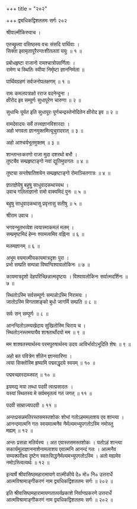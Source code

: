 +++
title = "२०२"

+++
द्व्यधिकद्विशततमः सर्गः २०२  
  
श्रीवाल्मीकिरुवाच ।  
  
एतच्छ्रुत्वा वसिष्ठस्य वचः संसदि पार्थिवाः ।  
सिक्ता इवामृतापूरैरन्तःशीतलतां ययुः ॥ १ ॥  
  
प्रबोधहृष्टा राजानो रामश्चात्रोपवर्णिताः ।  
रामेण च स्थितिः स्वीया निर्मृष्टा ज्ञाननिर्मला ॥   
  
पार्थिवग्रहणं सर्वजनोपलक्षणम् ॥ १ ॥  
  
रामः कमलपत्राक्षो रराज वदनेन्दुना ।  
क्षीरोद इव सम्पूर्णः सुधापूरेण चारुणा ॥ २ ॥  
  
सुधाभिः पूर्यत इति सुधापूरः पूर्णचन्द्रस्तेनोदितेन क्षीरोद इव ॥ २ ॥  
  
वामदेवादयः सर्वे तत्त्वज्ञानविशारदाः ।  
अहो भगवता ज्ञानमुक्तमित्यूचुरादरात् ॥ ३ ॥  
  
अहो आश्चर्यभूतमुक्तम् ॥ ३ ॥  
  
शान्तान्तःकरणो राजा मुदा दशरथो बभौ ।  
तुष्ट्यैव सम्प्रहृष्टाङ्गो नवां द्युतिमुपागतः ॥ ४ ॥  
  
तुष्ट्या सन्तोषातिशयेन सम्प्रहृष्टाङ्गो रोमाञ्चितगात्रः ॥ ४ ॥  
  
ज्ञातज्ञेयेषु बहुषु साधुवादकथास्वथ ।  
उवाच गलिताज्ञानो रामो वाक्यमिदं पुनः ॥ ५ ॥  
  
बहुषु साधुवादकथासु प्रवृत्तासु सतीषु ॥ ५ ॥  
  
श्रीराम उवाच ।  
  
भगवन्भूतभव्येश त्वयास्माकमलं मलम् ।  
सम्प्रमृष्टमिदं हेम्नः श्यामत्वमिव वह्निना ॥ ६ ॥  
  
मलमज्ञानम् ॥ ६ ॥  
  
अभूम वयमात्मीयकायमात्रदृशः पुरा ।  
प्रभो सम्प्रति सम्पन्ना विष्वग्विश्वावलोकिनः ॥ ७ ॥  
  
कायमात्रदृशो देहपरिच्छिन्नात्मदृष्टयः । विश्वावलोकिनः सर्वात्मदर्शिनः ॥   
७ ॥  
  
स्थितोऽस्मि सर्वसम्पूर्णः सम्पन्नोऽस्मि निरामयः ।  
जातोऽस्मि विगताशङ्को बुधो जागर्मि सम्प्रति ॥ ८ ॥  
  
सर्वः सन् सम्पूर्णः ॥ ८ ॥  
  
आनन्दितोऽस्म्यखेदाय सुखितोस्मि चिराय च ।  
स्थितोऽनस्तमयायैव शाश्व्तार्थोदयो मम ॥ ९ ॥  
  
मम शाश्वतस्यार्थस्य परमपुरुषार्थस्य उदय आविर्भावोऽभूदिति शेषः ॥ ९ ॥  
  
अहो बत पवित्रेण शीतेन ज्ञानवारिणा ।  
त्वया सिक्तोस्मि हृष्यामि पद्मवद्धृदये स्वयम् ॥ १० ॥  
  
पद्मवच्छारदाब्जवत् ॥ १० ॥  
  
इयमद्य मया लब्धा पदवी त्वत्प्रसादतः ।  
यस्यां स्थितस्य मे सर्वममृतत्वं गतं जगत् ॥ ११ ॥  
  
पदवी साम्राज्यपदवी ॥ ११ ॥  
  
अन्तःप्रसन्नमतिरस्तसमस्तशोकः शोभां गतोऽहममलाशय एव शान्त्या ।  
आनन्दमात्मनि गतः स्वयमात्मनैव नैर्मल्यमभ्युपगतोऽस्मि नमोस्तु   
मह्यम् ॥ १२ ॥  
  
अन्तः प्रसन्ना मतिर्यस्य । अत एवास्तसमस्तशोकः । यतोऽहं शान्त्या   
सकार्यमूलाज्ञाननाशेनामलाशय एवात्मनि आनन्दं गतः । आत्मनैव   
सम्यक्परीक्ष्य दृष्टेन स्वतःसिद्धनैर्मल्यमभ्युपगतोऽस्मि । अतो मह्यमेव   
नमोऽस्त्वित्यर्थः ॥ १२ ॥  
  
इत्यार्षे श्रीवासिष्ठमहारामायणे वाल्मीकीये दे० मो० नि० उत्तरार्धे   
आत्मविश्रामाङ्गीकरणं नाम द्व्यधिकद्विशततमः सर्गः ॥ २०२ ॥  
  
इति श्रीवासिष्ठमहारामायणतात्पर्यप्रकाशे निर्वाणप्रकरणे उत्तरार्धे   
आत्मविश्रामाङ्गीकरणं नाम द्व्यधिकद्विशततमः सर्गः ॥ २०२ ॥  
  